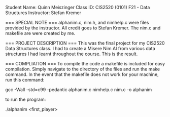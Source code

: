 Student Name: Quinn Meiszinger
Class ID: CIS2520 (0101) F21 - Data Structures
Instructor: Stefan Kremer

=== SPECIAL NOTE ===
alphanim.c, nim.h, and nimhelp.c were files provided by the instructor.
All credit goes to Stefan Kremer. The nim.c and makefile are were created
by me. 

=== PROJECT DESCRIPTION ===
This was the final project for my CIS2520 Data Structures class. 
I had to create a Misere Nim AI from various data structures I had 
learnt throughout the course. This is the result.

=== COMPLIATION ===
To compile the code a makefile is included for easy compilation. Simply
navigate to the directory of the files and run the make command.
In the event that the makefile does not work for your machine,
run this command:

gcc -Wall -std=c99 -pedantic alphanim.c nimhelp.c nim.c -o alphanim

to run the program:

./alphanim <first_player> <matches>

